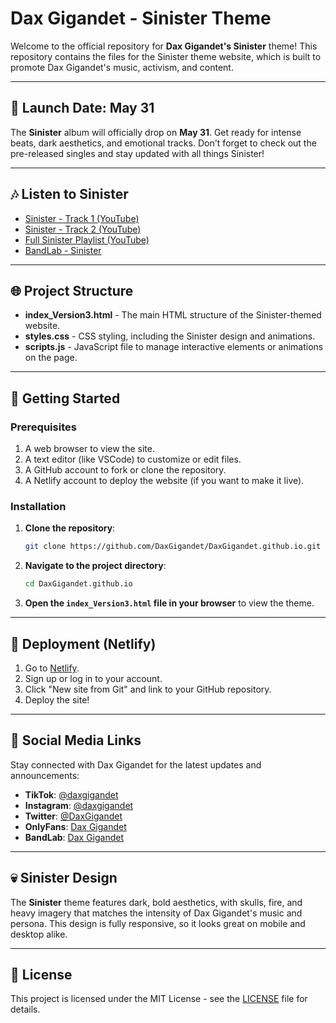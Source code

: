 # Dax Gigandet - Sinister Theme

Welcome to the official repository for **Dax Gigandet's Sinister** theme! This repository contains the files for the Sinister theme website, which is built to promote Dax Gigandet's music, activism, and content.

---

## 📅 Launch Date: May 31

The **Sinister** album will officially drop on **May 31**. Get ready for intense beats, dark aesthetics, and emotional tracks. Don't forget to check out the pre-released singles and stay updated with all things Sinister!

---

## 🎶 Listen to Sinister

- [Sinister - Track 1 (YouTube)](https://youtu.be/fRB-afaseLc?feature=shared)
- [Sinister - Track 2 (YouTube)](https://youtu.be/FmVc0tQARhI?feature=shared)
- [Full Sinister Playlist (YouTube)](https://youtube.com/playlist?list=PL8SV6WwyLMEnRgwzb4gsK8qWcO-I_7bhi&si=s9I3l6AM98A_tt_N)
- [BandLab - Sinister](https://www.bandlab.com/daxgigandet)

---

## 🌐 Project Structure

- **index_Version3.html** - The main HTML structure of the Sinister-themed website.
- **styles.css** - CSS styling, including the Sinister design and animations.
- **scripts.js** - JavaScript file to manage interactive elements or animations on the page.

---

## 🚀 Getting Started

### Prerequisites

1. A web browser to view the site.
2. A text editor (like VSCode) to customize or edit files.
3. A GitHub account to fork or clone the repository.
4. A Netlify account to deploy the website (if you want to make it live).

### Installation

1. **Clone the repository**:

    ```bash
    git clone https://github.com/DaxGigandet/DaxGigandet.github.io.git
    ```

2. **Navigate to the project directory**:

    ```bash
    cd DaxGigandet.github.io
    ```

3. **Open the `index_Version3.html` file in your browser** to view the theme.

---

## 🔧 Deployment (Netlify)

1. Go to [Netlify](https://www.netlify.com/).
2. Sign up or log in to your account.
3. Click "New site from Git" and link to your GitHub repository.
4. Deploy the site!

---

## 🔗 Social Media Links

Stay connected with Dax Gigandet for the latest updates and announcements:

- **TikTok**: [@daxgigandet](https://tiktok.com/@daxgigandet)
- **Instagram**: [@daxgigandet](https://www.instagram.com/daxgigandet)
- **Twitter**: [@DaxGigandet](https://twitter.com/DaxGigandet)
- **OnlyFans**: [Dax Gigandet](https://onlyfans.com/daxxxgigandet)
- **BandLab**: [Dax Gigandet](https://www.bandlab.com/daxgigandet)

---

## 💀 Sinister Design

The **Sinister** theme features dark, bold aesthetics, with skulls, fire, and heavy imagery that matches the intensity of Dax Gigandet's music and persona. This design is fully responsive, so it looks great on mobile and desktop alike.

---

## 📜 License

This project is licensed under the MIT License - see the [LICENSE](LICENSE) file for details.
 